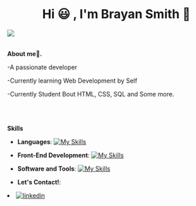 <h1 align="center"><b>Hi 😃 , I'm Brayan Smith 🤝 </b></h1>
  
  <a href="https://github.com/DenverCoder1/readme-typing-svg"><img src="https://readme-typing-svg.herokuapp.com?font=Time+New+Roman&color=cyan&size=25&center=true&vCenter=true&width=600&height=100&lines=Student+Software+Developer..&hearts;++;Estudiante+Programación+Software<3"></a>
  

<br><b>About me🙂.</b>



-A passionate developer

-Currently learning Web Development by Self

-Currently Student Bout HTML, CSS, SQL and Some more.

</br>

<br><b>Skills</b><br>

<p align="center">

- **Languages**:
  [![My Skills](https://skillicons.dev/icons?i=py)](https://skillicons.dev)

<p align="center">

- **Front-End Development**:
  [![My Skills](https://skillicons.dev/icons?i=html,css,js,jquery)](https://skillicons.dev)

<p align="center">

- **Software and Tools**:
   [![My Skills](https://skillicons.dev/icons?i=git,github,vscode,gcp)](https://skillicons.dev)

<p align="center">

- **Let's Contact!**:

<li>
<a href="https://linkedin.com/in/0xabdulkhalid" target="_blank">
<img src="https://skillicons.dev/icons?i=git" alt=linkedin style="margin-bottom: 5px;"/>
</a>
</li>
